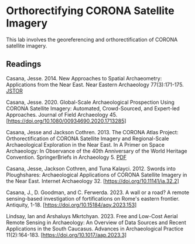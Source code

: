 # Orthorectifying CORONA Satellite Imagery

This lab involves the georeferencing and orthorectification of CORONA satellite imagery.

## Readings

Casana, Jesse. 2014. New Approaches to Spatial Archaeometry: Applications from the Near
East. Near Eastern Archaeology 77(3):171-175. [JSTOR](https://www.jstor.org/stable/10.5615/neareastarch.77.3.0171)

Casana, Jesse. 2020. Global-Scale Archaeological Prospection Using CORONA Satellite
Imagery: Automated, Crowd-Sourced, and Expert-led Approaches. Journal of Field
Archaeology 45. [https://doi.org/10.1080/00934690.2020.1713285]

Casana, Jesse and Jackson Cothren. 2013. The CORONA Atlas Project: Orthorectification of
CORONA Satellite Imagery and Regional-Scale Archaeological Exploration in the Near East.
In A Primer on Space Archaeology: In Observance of the 40th Anniversary of the World
Heritage Convention. SpringerBriefs in Archaeology 5. [PDF](https://www.academia.edu/4405141/The_CORONA_Atlas_Project_Orthorectification_of_CORONA_Satellite_Imagery_and_Regional_Scale_Archaeological_Exploration_in_the_Near_East)

Casana, Jesse, Jackson Cothren, and Tuna Kalayci. 2012. Swords into Ploughshares: 
Archaeological Applications of CORONA Satellite Imagery in the Near East. 
Internet Archaeology 32. [https://doi.org/10.11141/ia.32.2]

Casana, J., D. Goodman, and C. Ferwerda. 2023. A wall or a road? A remote sensing-based 
investigation of fortifications on Rome's eastern frontier. Antiquity, 1-18. 
[https://doi.org/10.15184/aqy.2023.153]

Lindsay, Ian and Arshaluys Mkrtchyan. 2023. Free and Low-Cost Aerial Remote Sensing in
Archaeology: An Overview of Data Sources and Recent Applications in the South Caucasus.
Advances in Archaeological Practice 11(2):164-183. [https://doi.org/10.1017/aap.2023.3]